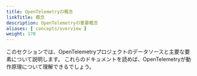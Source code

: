 ```yaml
---
title: OpenTelemetryの概念
linkTitle: 概念
description: OpenTelemetryの重要概念
aliases: [ concepts/overview ]
weight: 170
---
```


このセクションでは、OpenTelemetryプロジェクトのデータソースと主要な要素について説明します。
これらのドキュメントを読めば、OpenTelemetryが動作原理について理解できるでしょう。
